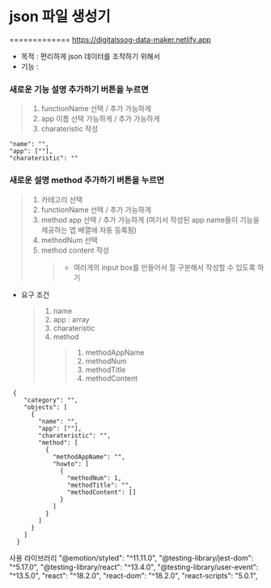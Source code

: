 # json 파일 생성기
=============
https://digitalssog-data-maker.netlify.app

- 목적 : 편리하게 json 데이터를 조작하기 위해서
- 기능 :

### 새로운 기능 설명 추가하기 버튼을 누르면

> 1. functionName 선택 / 추가 가능하게
> 2. app 이름 선택 가능하게 / 추가 가능하게
> 3. charateristic 작성

```
"name": "",
"app": [""],
"charateristic": ""
```

### 새로운 설명 method 추가하기 버튼을 누르면

> 1. 카테고리 선택
> 2. functionName 선택 / 추가 가능하게
> 3. method app 선택 / 추가 가능하게 (여기서 작성된 app name들이 기능을 제공하는 앱 배열에 자동 등록됨)
> 4. methodNum 선택
> 5. method content 작성
>    > - 여러개의 input box를 만들어서 잘 구분해서 작성할 수 있도록 하기

- 요구 조건
  > 1. name
  > 2. app : array
  > 3. charateristic
  > 4. method
  >    > 1. methodAppName
  >    > 2. methodNum
  >    > 3. methodTitle
  >    > 4. methodContent

```
 {
    "category": "",
    "objects": [
      {
        "name": "",
        "app": [""],
        "charateristic": "",
        "method": [
          {
            "methodAppName": "",
            "howto": [
              {
                "methodNum": 1,
                "methodTitle": "",
                "methodContent": []
              }
            ]
          }
        ]
      }
    ]
  }
```

사용 라이브러리
"@emotion/styled": "^11.11.0",
"@testing-library/jest-dom": "^5.17.0",
"@testing-library/react": "^13.4.0",
"@testing-library/user-event": "^13.5.0",
"react": "^18.2.0",
"react-dom": "^18.2.0",
"react-scripts": "5.0.1",
